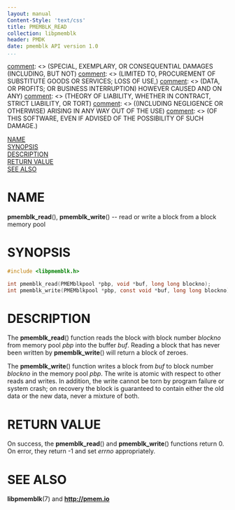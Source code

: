 ```yaml
---
layout: manual
Content-Style: 'text/css'
title: PMEMBLK_READ
collection: libpmemblk
header: PMDK
date: pmemblk API version 1.0
...
```


[comment]: <> (Copyright 2017, Intel Corporation)

[comment]: <> (Redistribution and use in source and binary forms, with or without)
[comment]: <> (modification, are permitted provided that the following conditions)
[comment]: <> (are met:)
[comment]: <> (    * Redistributions of source code must retain the above copyright)
[comment]: <> (      notice, this list of conditions and the following disclaimer.)
[comment]: <> (    * Redistributions in binary form must reproduce the above copyright)
[comment]: <> (      notice, this list of conditions and the following disclaimer in)
[comment]: <> (      the documentation and/or other materials provided with the)
[comment]: <> (      distribution.)
[comment]: <> (    * Neither the name of the copyright holder nor the names of its)
[comment]: <> (      contributors may be used to endorse or promote products derived)
[comment]: <> (      from this software without specific prior written permission.)

[comment]: <> (THIS SOFTWARE IS PROVIDED BY THE COPYRIGHT HOLDERS AND CONTRIBUTORS)
[comment]: <> ("AS IS" AND ANY EXPRESS OR IMPLIED WARRANTIES, INCLUDING, BUT NOT)
[comment]: <> (LIMITED TO, THE IMPLIED WARRANTIES OF MERCHANTABILITY AND FITNESS FOR)
[comment]: <> (A PARTICULAR PURPOSE ARE DISCLAIMED. IN NO EVENT SHALL THE COPYRIGHT)
[comment]: <> (OWNER OR CONTRIBUTORS BE LIABLE FOR ANY DIRECT, INDIRECT, INCIDENTAL,)
[comment]: <> (SPECIAL, EXEMPLARY, OR CONSEQUENTIAL DAMAGES (INCLUDING, BUT NOT)
[comment]: <> (LIMITED TO, PROCUREMENT OF SUBSTITUTE GOODS OR SERVICES; LOSS OF USE,)
[comment]: <> (DATA, OR PROFITS; OR BUSINESS INTERRUPTION) HOWEVER CAUSED AND ON ANY)
[comment]: <> (THEORY OF LIABILITY, WHETHER IN CONTRACT, STRICT LIABILITY, OR TORT)
[comment]: <> ((INCLUDING NEGLIGENCE OR OTHERWISE) ARISING IN ANY WAY OUT OF THE USE)
[comment]: <> (OF THIS SOFTWARE, EVEN IF ADVISED OF THE POSSIBILITY OF SUCH DAMAGE.)

[comment]: <> (pmemblk_read.3 -- man page for libpmemblk read and write functions)

[NAME](#name)<br />
[SYNOPSIS](#synopsis)<br />
[DESCRIPTION](#description)<br />
[RETURN VALUE](#return-value)<br />
[SEE ALSO](#see-also)<br />


# NAME #

**pmemblk_read**(), **pmemblk_write**() --  read or write a block from a block
memory pool


# SYNOPSIS #

```c
#include <libpmemblk.h>

int pmemblk_read(PMEMblkpool *pbp, void *buf, long long blockno);
int pmemblk_write(PMEMblkpool *pbp, const void *buf, long long blockno);
```


# DESCRIPTION #

The **pmemblk_read**() function reads the block with block number *blockno*
from memory pool *pbp* into the buffer *buf*. Reading a block that has never
been written by **pmemblk_write**() will return a block of zeroes.

The **pmemblk_write**() function writes a block from *buf* to block number
*blockno* in the memory pool *pbp*. The write is atomic with respect to other
reads and writes. In addition, the write cannot be torn by program failure or
system crash; on recovery the block is guaranteed to contain either the old
data or the new data, never a mixture of both.


# RETURN VALUE #

On success, the **pmemblk_read**() and **pmemblk_write**() functions return 0.
On error, they return -1 and set *errno* appropriately.

# SEE ALSO #

**libpmemblk**(7) and **<http://pmem.io>**
